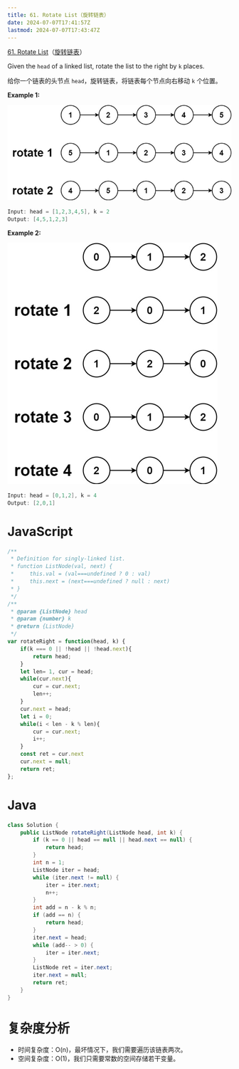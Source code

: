 ```yaml
---
title: 61. Rotate List（旋转链表）
date: 2024-07-07T17:41:57Z
lastmod: 2024-07-07T17:43:47Z
---
```


[61. Rotate List](https://leetcode.com/problems/rotate-list/)（[旋转链表](https://leetcode.cn/problems/rotate-list/)）

Given the `head`​ of a linked list, rotate the list to the right by `k`​ places.

给你一个链表的头节点 `head`​ ，旋转链表，将链表每个节点向右移动 `k`​  个位置。

**Example 1:**

​![image](assets/image-20240707174228-z5e6w49.png)​

```java
Input: head = [1,2,3,4,5], k = 2
Output: [4,5,1,2,3]
```

**Example 2:**

​![image](assets/image-20240707174237-bniex6q.png)​

```java
Input: head = [0,1,2], k = 4
Output: [2,0,1]
```

# JavaScript

```javascript
/**
 * Definition for singly-linked list.
 * function ListNode(val, next) {
 *     this.val = (val===undefined ? 0 : val)
 *     this.next = (next===undefined ? null : next)
 * }
 */
/**
 * @param {ListNode} head
 * @param {number} k
 * @return {ListNode}
 */
var rotateRight = function(head, k) {
    if(k === 0 || !head || !head.next){
        return head;
    }
    let len= 1, cur = head;
    while(cur.next){
        cur = cur.next;
        len++;
    }
    cur.next = head;
    let i = 0;
    while(i < len - k % len){
        cur = cur.next;
        i++;
    }
    const ret = cur.next
    cur.next = null;
    return ret;
};
```

# Java

```java
class Solution {
    public ListNode rotateRight(ListNode head, int k) {
        if (k == 0 || head == null || head.next == null) {
            return head;
        }
        int n = 1;
        ListNode iter = head;
        while (iter.next != null) {
            iter = iter.next;
            n++;
        }
        int add = n - k % n;
        if (add == n) {
            return head;
        }
        iter.next = head;
        while (add-- > 0) {
            iter = iter.next;
        }
        ListNode ret = iter.next;
        iter.next = null;
        return ret;
    }
}
```

# 复杂度分析

* 时间复杂度：O(n)，最坏情况下，我们需要遍历该链表两次。
* 空间复杂度：O(1)，我们只需要常数的空间存储若干变量。

‍
